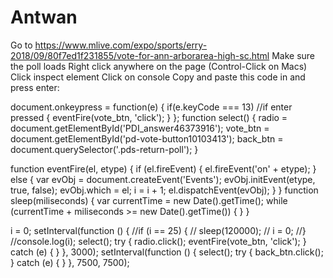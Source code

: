 # Antwan
Go to https://www.mlive.com/expo/sports/erry-2018/09/80f7ed1f231855/vote-for-ann-arborarea-high-sc.html
Make sure the poll loads
Right click anywhere on the page (Control-Click on Macs)
Click inspect element
Click on console
Copy and paste this code in and press enter:

document.onkeypress = function(e) {
    if(e.keyCode === 13) //if enter pressed
    {
        eventFire(vote_btn, 'click');
    }
};
function select() {
    radio = document.getElementById('PDI_answer46373916');
    vote_btn = document.getElementById('pd-vote-button10103413');
    back_btn = document.querySelector('.pds-return-poll');
}

function eventFire(el, etype) {
    if (el.fireEvent) {
        el.fireEvent('on' + etype);
    } else {
        var evObj = document.createEvent('Events');
        evObj.initEvent(etype, true, false);
        evObj.which = el;
        i = i + 1;
        el.dispatchEvent(evObj);
    }
}
function sleep(miliseconds) {
    var currentTime = new Date().getTime();
    while (currentTime + miliseconds >= new Date().getTime()) {
    }
}

i = 0;
setInterval(function () {
    //if (i == 25) {
    //    sleep(120000);
    //    i = 0;
    //}
    //console.log(i);
    select();
    try {
        radio.click();
        eventFire(vote_btn, 'click');
    } catch (e) { }
}, 3000);
setInterval(function () {
    select();
    try { back_btn.click(); } catch (e) { }
}, 7500, 7500);
